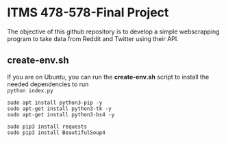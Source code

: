 # ITMS 478-578-Final Project  

The objective of this github repository is to develop a simple webscrapping program to take data from 
Reddit and Twitter using their API.  

## create-env.sh  
If you are on Ubuntu, you can run the **create-env.sh** script to install the needed dependencies to run  
``python index.py``  

```
sudo apt install python3-pip -y 
sudo apt-get install python3-tk -y 
sudo apt-get install python3-bs4 -y

sudo pip3 install requests 
sudo pip3 install BeautifulSoup4 
```

